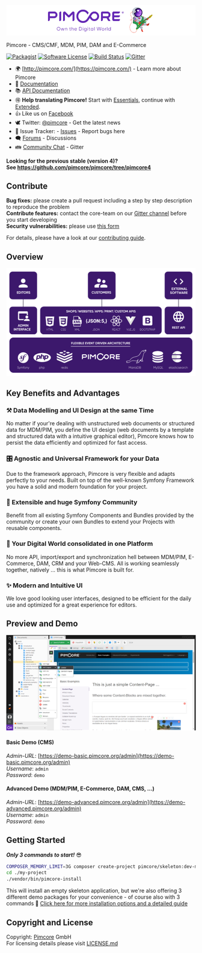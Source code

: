 ![Pimcore - Own the digital World](./doc/Development_Documentation/img/logo-readme.svg)
  
  
Pimcore - CMS/CMF, MDM, PIM, DAM and E-Commerce

[![Packagist](https://img.shields.io/packagist/v/pimcore/pimcore.svg)](https://packagist.org/packages/pimcore/pimcore)
[![Software License](https://img.shields.io/badge/license-GPLv3-brightgreen.svg?style=flat)](LICENSE.md)
[![Build Status](https://travis-ci.org/pimcore/pimcore.svg)](https://travis-ci.org/pimcore/pimcore)
[![Gitter](https://img.shields.io/badge/gitter-join%20chat-brightgreen.svg?style=flat)](https://gitter.im/pimcore/pimcore)

* 🌍 [http://pimcore.com/](https://pimcore.com/) - Learn more about Pimcore
* 📖 [Documentation](https://pimcore.com/docs/)
* 📚 [API Documentation](https://pimcore.com/docs/api/)
* 🉐 **Help translating Pimcore!** Start with [Essentials](https://poeditor.com/join/project/VWmZyvFVMH), continue with [Extended](https://poeditor.com/join/project/XliCYYgILb).
* 👍 Like us on [Facebook](https://www.facebook.com/pimcore)
* 🕊 Twitter: [@pimcore](https://twitter.com/pimcore) - Get the latest news
* 🐞  Issue Tracker: - [Issues](https://github.com/pimcore/pimcore/issues) - Report bugs here
* 🗨  [Forums](https://talk.pimcore.org/) - Discussions 
* 👪 [Community Chat](https://gitter.im/pimcore/pimcore) - Gitter 
   
   
**Looking for the previous stable (version 4)?  
See https://github.com/pimcore/pimcore/tree/pimcore4**

## Contribute  
**Bug fixes:** please create a pull request including a step by step description to reproduce the problem  
**Contribute features:** contact the core-team on our [Gitter channel](https://gitter.im/pimcore/pimcore) before you start developing   
**Security vulnerabilities:** please use [this form](https://pimcorehq.wufoo.com/forms/pimcore-security-report/)
  
For details, please have a look at our [contributing guide](CONTRIBUTING.md).

## Overview
![Technology and Architecture](./doc/Development_Documentation/img/pimcore-technology-architecture.svg)

## Key Benefits and Advantages
### ⚒ Data Modelling and UI Design at the same Time 
No matter if your're dealing with unstructured web documents or structured data for MDM/PIM, you define the 
UI design (web documents by a template and structured data with a intuitive graphical editor), Pimcore knows 
how to persist the data efficiently and optimized for fast access.

### 🎛 Agnostic and Universal Framework for your Data
Due to the framework approach, Pimcore is very flexible and adapts perfectly to your needs. Built on top of 
the well-known Symfony Framework you have a solid and modern foundation for your project. 

### 🚀 Extensible and huge Symfony Community
Benefit from all existing Symfony Components and Bundles provided by the community or create your own 
Bundles to extend your Projects with reusable components. 

### 💎 Your Digital World consolidated in one Platform
No more API, import/export and synchronization hell between MDM/PIM, E-Commerce, DAM, CRM and your Web-CMS. 
All is working seamlessly together, natively ... this is what Pimcore is built for. 

### ✨️ Modern and Intuitive UI
We love good looking user interfaces, designed to be efficient for the daily use and optimized for a great
experience for editors. 

## Preview and Demo
![Pimcore Admin Interface Screenshot](./doc/Development_Documentation/img/pimcore-screenshot-1.png)

#### Basic Demo (CMS)
_Admin-URL_: [https://demo-basic.pimcore.org/admin](https://demo-basic.pimcore.org/admin)  
_Username_: `admin`  
_Password_: `demo`

#### Advanced Demo (MDM/PIM, E-Commerce, DAM, CMS, ...)
_Admin-URL_: [https://demo-advanced.pimcore.org/admin](https://demo-advanced.pimcore.org/admin)  
_Username_: `admin`  
_Password_: `demo`

## Getting Started
_**Only 3 commands to start!**_ 😎
```bash
COMPOSER_MEMORY_LIMIT=3G composer create-project pimcore/skeleton:dev-master ./my-project
cd ./my-project
./vendor/bin/pimcore-install
```

This will install an empty skeleton application, 
but we're also offering 3 different demo packages for your convenience - of course also with 3 commands 💪
[Click here for more installation options and a detailed guide](https://pimcore.com/docs/5.x/Development_Documentation/Getting_Started/Installation.html)

## Copyright and License 
Copyright: [Pimcore](http://www.pimcore.org) GmbH  
For licensing details please visit [LICENSE.md](LICENSE.md) 
  
  

